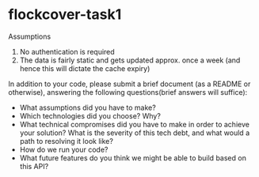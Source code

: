 # flockcover-task1

Assumptions

1. No authentication is required
2. The data is fairly static and gets updated approx. once a week (and hence this will dictate the cache expiry)


In addition to your code, please submit a brief document (as a README or otherwise), answering the following questions(brief answers will suffice):
- What assumptions did you have to make?
- Which technologies did you choose? Why?
- What technical compromises did you have to make in order to achieve your solution? What is the severity of this tech debt, and what would a path to resolving it look like?
- How do we run your code?
- What future features do you think we might be able to build based on this API?